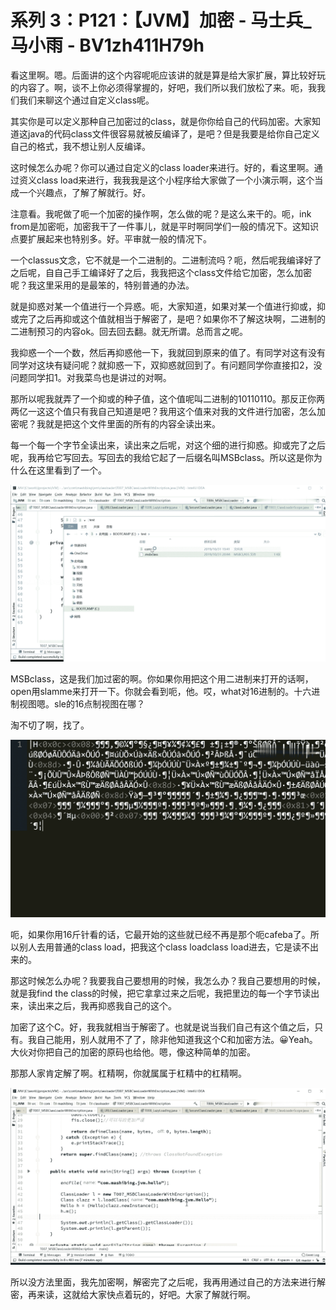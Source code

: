 # 系列 3：P121：【JVM】加密 - 马士兵_马小雨 - BV1zh411H79h

看这里啊。嗯。后面讲的这个内容呢呃应该讲的就是算是给大家扩展，算比较好玩的内容了。啊，谈不上你必须得掌握的，好吧，我们所以我们放松了来。呃，我我们我们来聊这个通过自定义class呢。

其实你是可以定义那种自己加密过的class，就是你你给自己的代码加密。大家知道这java的代码class文件很容易就被反编译了，是吧？但是我要是给你自己定义自己的格式，我不想让别人反编译。

这时候怎么办呢？你可以通过自定义的class loader来进行。好的，看这里啊。通过资义class load来进行，我我我是这个小程序给大家做了一个小演示啊，这个当成一个兴趣点，了解了解就行。好。

注意看。我呢做了呃一个加密的操作啊，怎么做的呢？是这么来干的。呃，ink from是加密呃，加密我干了一件事儿，就是平时啊同学们一般的情况下。这知识点要扩展起来也特别多。好。平审就一般的情况下。

一个classus文念，它不就是一个二进制的。二进制流吗？呃，然后呢我编译好了之后呢，自自己手工编译好了之后，我我把这个class文件给它加密，怎么加密呢？我这里采用的是最笨的，特别普通的办法。

就是抑惑对某一个值进行一个异惑。呃，大家知道，如果对某一个值进行抑或，抑或完了之后再抑或这个值就相当于解密了，是吧？如果你不了解这块啊，二进制的二进制预习的内容ok。回去回去翻。就无所谓。总而言之呢。

我抑惑一个一个数，然后再抑惑他一下，我就回到原来的值了。有同学对这有没有同学对这块有疑问呢？就抑惑一下，双抑惑就回到了。有问题同学你直接扣2，没问题同学扣1。对我菜鸟也是讲过的对啊。

那所以呢我就弄了一个抑或的种子值，这个值呢叫二进制的10110110。那反正你两两亿一这这个值只有我自己知道是吧？我用这个值来对我的文件进行加密，怎么加密呢？我就是把这个文件里面的所有的内容全读出来。

每一个每一个字节全读出来，读出来之后呢，对这个细的进行抑惑。抑或完了之后呢，我再给它写回去。写回去的我给它起了一后缀名叫MSBclass。所以这是你为什么在这里看到了一个。



![](img/7a9c257f5ea688dcb2ae2db09af354d4_1.png)

MSBclass，这是我们加过密的啊。你如果你用把这个用二进制来打开的话啊，open用slamme来打开一下。你就会看到呃，他。哎，what对16进制的。十六进制视图嗯。sle的16点制视图在哪？

淘不切了啊，找了。

![](img/7a9c257f5ea688dcb2ae2db09af354d4_3.png)

呃，如果你用16斤针看的话，它最开始的这些就已经不再是那个呃cafeba了。所以别人去用普通的class load，把我这个class loadclass load进去，它是读不出来的。

那这时候怎么办呢？我要我自己要想用的时候，我怎么办？我自己要想用的时候，就是我find the class的时候，把它拿拿过来之后呢，我把里边的每一个字节读出来，读出来之后，我再抑惑我自己的这个。

加密了这个C。好，我我就相当于解密了。也就是说当我们自己有这个值之后，只有。我自己能用，别人就用不了了，除非他知道我这个C和加密方法。😀Yeah。大伙对你把自己的加密的原码也给他。嗯，像这种简单的加密。

那那人家肯定解了啊。杠精啊，你就属属于杠精中的杠精啊。

![](img/7a9c257f5ea688dcb2ae2db09af354d4_5.png)

所以没方法里面，我先加密啊，解密完了之后呢，我再用通过自己的方法来进行解密，再来读，这就给大家快点着玩的，好吧。大家了解就行啊。

